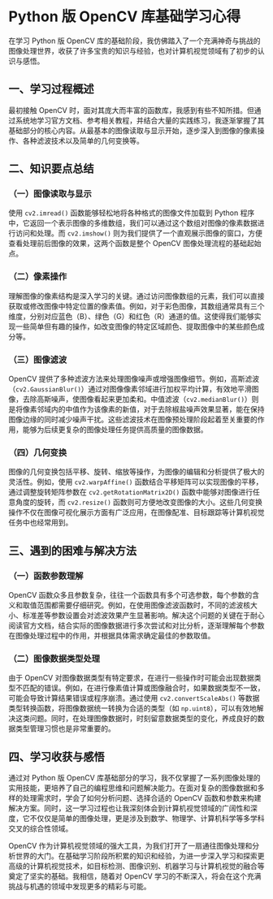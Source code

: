 # Python 版 OpenCV 库基础学习心得

在学习 Python 版 OpenCV 库的基础阶段，我仿佛踏入了一个充满神奇与挑战的图像处理世界，收获了许多宝贵的知识与经验，也对计算机视觉领域有了初步的认识与感悟。

## 一、学习过程概述
最初接触 OpenCV 时，面对其庞大而丰富的函数库，我感到有些不知所措。但通过系统地学习官方文档、参考相关教程，并结合大量的实践练习，我逐渐掌握了其基础部分的核心内容。从最基本的图像读取与显示开始，逐步深入到图像的像素操作、各种滤波技术以及简单的几何变换等。

## 二、知识要点总结

### （一）图像读取与显示
使用 `cv2.imread()` 函数能够轻松地将各种格式的图像文件加载到 Python 程序中，它返回一个表示图像的多维数组，我们可以通过这个数组对图像的像素数据进行访问和处理。而 `cv2.imshow()` 则为我们提供了一个直观展示图像的窗口，方便查看处理前后图像的效果，这两个函数是整个 OpenCV 图像处理流程的基础起始点。

### （二）像素操作
理解图像的像素结构是深入学习的关键。通过访问图像数组的元素，我们可以直接获取或修改图像中特定位置的像素值。例如，对于彩色图像，其数组通常具有三个维度，分别对应蓝色（B）、绿色（G）和红色（R）通道的值。这使得我们能够实现一些简单但有趣的操作，如改变图像的特定区域颜色、提取图像中的某些颜色成分等。

### （三）图像滤波
OpenCV 提供了多种滤波方法来处理图像噪声或增强图像细节。例如，高斯滤波（`cv2.GaussianBlur()`）通过对图像像素邻域进行加权平均计算，有效地平滑图像，去除高斯噪声，使图像看起来更加柔和。中值滤波（`cv2.medianBlur()`）则是将像素邻域内的中值作为该像素的新值，对于去除椒盐噪声效果显著，能在保持图像边缘的同时减少噪声干扰。这些滤波技术在图像预处理阶段起着至关重要的作用，能够为后续更复杂的图像处理任务提供高质量的图像数据。

### （四）几何变换
图像的几何变换包括平移、旋转、缩放等操作，为图像的编辑和分析提供了极大的灵活性。例如，使用 `cv2.warpAffine()` 函数结合平移矩阵可以实现图像的平移，通过调整旋转矩阵参数在 `cv2.getRotationMatrix2D()` 函数中能够对图像进行任意角度的旋转，而 `cv2.resize()` 函数则可方便地改变图像的大小。这些几何变换操作不仅在图像可视化展示方面有广泛应用，在图像配准、目标跟踪等计算机视觉任务中也经常用到。

## 三、遇到的困难与解决方法

### （一）函数参数理解
OpenCV 函数众多且参数复杂，往往一个函数具有多个可选参数，每个参数的含义和取值范围都需要仔细研究。例如，在使用图像滤波函数时，不同的滤波核大小、标准差等参数设置会对滤波效果产生显著影响。解决这个问题的关键在于耐心阅读官方文档，结合实际的图像数据进行多次尝试和对比分析，逐渐理解每个参数在图像处理过程中的作用，并根据具体需求确定最佳的参数取值。

### （二）图像数据类型处理
由于 OpenCV 对图像数据类型有特定要求，在进行一些操作时可能会出现数据类型不匹配的错误。例如，在进行像素值计算或图像融合时，如果数据类型不一致，可能会导致计算结果错误或程序崩溃。通过使用 `cv2.convertScaleAbs()` 等数据类型转换函数，将图像数据统一转换为合适的类型（如 `np.uint8`），可以有效地解决这类问题。同时，在处理图像数据时，时刻留意数据类型的变化，养成良好的数据类型管理习惯也是非常重要的。

## 四、学习收获与感悟

通过对 Python 版 OpenCV 库基础部分的学习，我不仅掌握了一系列图像处理的实用技能，更培养了自己的编程思维和问题解决能力。在面对复杂的图像数据和多样的处理需求时，学会了如何分析问题、选择合适的 OpenCV 函数和参数来构建解决方案。同时，这一学习过程也让我深刻体会到计算机视觉领域的广阔性和深度，它不仅仅是简单的图像处理，更是涉及到数学、物理学、计算机科学等多学科交叉的综合性领域。

OpenCV 作为计算机视觉领域的强大工具，为我们打开了一扇通往图像处理和分析世界的大门。在基础学习阶段所积累的知识和经验，为进一步深入学习和探索更高级的计算机视觉技术，如目标检测、图像识别、机器学习与计算机视觉的融合等奠定了坚实的基础。我相信，随着对 OpenCV 学习的不断深入，将会在这个充满挑战与机遇的领域中发现更多的精彩与可能。 